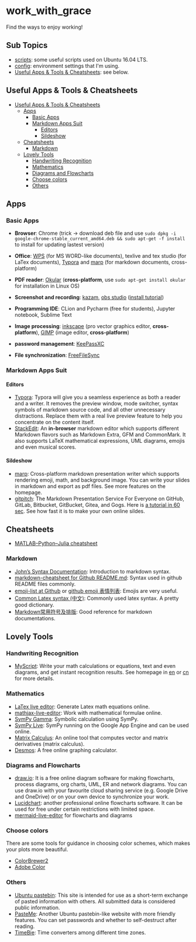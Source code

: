 # work_with_grace
Find the ways to enjoy working!

## Sub Topics

- [scripts](./scripts): some useful scripts used on Ubuntu 16.04 LTS.
- [config](./config): environment settings that I'm using. 
- [Useful Apps & Tools & Cheatsheets](#useful-apps--tools--cheatsheets): see below.

## Useful Apps & Tools & Cheatsheets

   * [Useful Apps & Tools & Cheatsheets](#useful-apps--tools--cheatsheets)
      * [Apps](#apps)
         * [Basic Apps](#basic-apps)
         * [Markdown Apps Suit](#markdown-apps-suit)
            * [Editors](#editors)
            * [Sildeshow](#sildeshow)
      * [Cheatsheets](#cheatsheets)
         * [Markdown](#markdown)
      * [Lovely Tools](#lovely-tools)
         * [Handwriting Recognition](#handwriting-recognition)
         * [Mathematics](#mathematics)
         * [Diagrams and Flowcharts](#diagrams-and-flowcharts)
         * [Choose colors](#choose-colors)
         * [Others](#others)

## Apps

### Basic Apps

- **Browser**: Chrome (trick -> download deb file and use `sudo dpkg -i google-chrome-stable_current_amd64.deb && sudo apt-get -f install` to install for updating lastest version)
- **Office**: [WPS](https://www.wps.cn/) (for MS WORD-like documents), texlive and tex studio (for LaTex documents), [Typora](https://typora.io/) and [marp](https://yhatt.github.io/marp/) (for markdown documents, cross-platform)
- **PDF reader**: [Okular](https://okular.kde.org/) (**cross-platform**, use `sudo apt-get install okular` for installation in Linux OS)
- **Screenshot and recording**: [kazam](https://launchpad.net/kazam), [obs studio](https://obsproject.com/zh-cn) ([install tutorial](https://obsproject.com/wiki/install-instructions#linux))
- **Programming IDE**: CLion and Pycharm (free for students), Jupyter notebook, Sublime Text

- **Image processing**: [inkscape](https://inkscape.org/) (pro vector graphics editor, **cross-platform**), [GIMP](https://www.gimp.org/) (image editor, **cross-platform**)
- **password management**: [KeePassXC](https://keepassxc.org/)
- **File synchronization**: [FreeFileSync](https://freefilesync.org/)

### Markdown Apps Suit

#### Editors

* [Typora](https://typora.io/#): Typora will give you a seamless experience as both a reader and a writer. It removes the preview window, mode switcher, syntax symbols of markdown source code, and all other unnecessary distractions. Replace them with a real live preview feature to help you concentrate on the content itself.
* [StackEdit](https://stackedit.io/): An **in-browser** markdown editor which supports different Markdown flavors such as Markdown Extra, GFM and CommonMark. It also supports LaTeX mathematical expressions, UML diagrams, emojis and even musical scores.

#### Sildeshow

* [marp](https://yhatt.github.io/marp/): Cross-platform markdown presentation writer which supports rendering emoji, math, and background image. You can write your slides in markdown and export as pdf files. See more features on the homepage.
* [gitpitch](https://github.com/gitpitch/gitpitch): The Markdown Presentation Service For Everyone on GitHub, GitLab, Bitbucket, GitBucket, Gitea, and Gogs. Here is [a tutorial in 60 sec](https://github.com/gitpitch/in-60-seconds). See how fast it is to make your own online sildes.

## Cheatsheets

- [MATLAB–Python–Julia cheatsheet](https://cheatsheets.quantecon.org/)

### Markdown

- [John’s Syntax Documentation](https://daringfireball.net/projects/markdown/syntax): Introduction to markdown syntax.
- [markdown-cheatsheet for Github README.md](https://github.com/tchapi/markdown-cheatsheet): Syntax used in github README files commonly.
- [emoji-list at Github](https://github.com/caiyongji/emoji-list) or [github emoji 表情列表](https://www.webpagefx.com/tools/emoji-cheat-sheet/): Emojis are very useful.
- [Common Latex syntax (中文)](http://www.mohu.org/info/symbols/symbols.htm): Commonly used latex syntax. A pretty good dictionary.
- [Markdown常用符号及排版](https://blog.csdn.net/u013914471/article/details/82973812#%E8%B7%B3%E8%BD%AC): Good reference for markdown documentations.

## Lovely Tools

### Handwriting Recognition

* [MyScript](https://webdemo.myscript.com/): Write your math calculations or equations, text and even diagrams, and get instant recognition results. See homepage in [en](https://developer.myscript.com/) or [cn](https://www.myscript.com/zh-hans) for more details.

### Mathematics
* [LaTex live editor](https://www.codecogs.com/latex/eqneditor.php): Generate Latex math equations online.
* [mathjax-live-editor](https://kerzol.github.io/markdown-mathjax/editor.html): Work with mathematical formulae online.
* [SymPy Gamma](https://www.sympygamma.com/input/?i=integrate%281+%2F+%281+%2B+x%5E2%29%29): Symbolic calculation using SymPy.
* [SymPy Live](https://live.sympy.org/): SymPy running on the Google App Engine and can be used online.
* [Matrix Calculus](http://www.matrixcalculus.org/): An online tool that computes vector and matrix derivatives (matrix calculus).
* [Desmos](https://www.desmos.com/calculator): A free online graphing calculator.

### Diagrams and Flowcharts
* [draw.io](https://about.draw.io/): It is a free online diagram software for making flowcharts, process diagrams, org charts, UML, ER and network diagrams. You can use draw.io with your favourite cloud sharing service (e.g. Google Drive and OneDrive) or on your own device to synchronize your work.
* [Lucidchart](https://www.lucidchart.com/): another professional online flowcharts software. It can be used  for free under certain restrictions with limited space.
* [mermaid-live-editor](https://mermaidjs.github.io/mermaid-live-editor) for flowcharts and diagrams

### Choose colors
There are some tools for guidance in choosing color schemes, which makes your plots more beautiful.

* [ColorBrewer2](http://colorbrewer2.org/)
* [Adobe Color](https://color.adobe.com/zh/create/image/)

### Others

* [Ubuntu pastebin](https://paste.ubuntu.com/): This site is intended for use as a short-term exchange of pasted information with others. All submitted data is considered public information.
* [PasteMe](https://pasteme.cn/): Another Ubuntu pastebin-like website with more friendly features. You can set passwords and whether to self-destruct after reading.
* [TimeBie](http://www.timebie.com/index.php): Time converters among different time zones.




